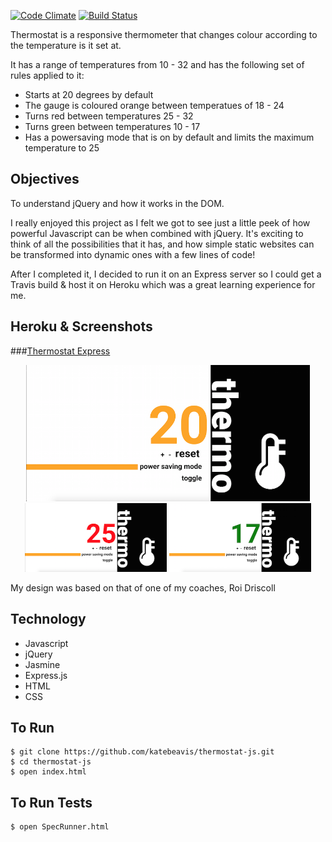 [![Code Climate](https://codeclimate.com/github/katebeavis/thermostat-express/badges/gpa.svg)](https://codeclimate.com/github/katebeavis/thermostat-express) [![Build Status](https://travis-ci.org/katebeavis/thermostat-express.svg?branch=master)](https://travis-ci.org/katebeavis/thermostat-express)

Thermostat is a responsive thermometer that changes colour according to the temperature is it set at.

It has a range of temperatures from 10 - 32 and has the following set of rules applied to it:
- Starts at 20 degrees by default
- The gauge is coloured orange between temperatues of 18 - 24
- Turns red between temperatures 25 - 32
- Turns green between temperatures 10 - 17
- Has a powersaving mode that is on by default and limits the maximum temperature to 25

## Objectives
To understand jQuery and how it works in the DOM.

I really enjoyed this project as I felt we got to see just a little peek of how powerful Javascript can be when combined with jQuery. It's exciting to think of all the possibilities that it has, and how simple static websites can be transformed into dynamic ones with a few lines of code!

After I completed it, I decided to run it on an Express server so I could get a Travis build & host it on Heroku which was a great learning experience for me.

## Heroku & Screenshots
###[Thermostat Express](https://thermostat-express.herokuapp.com)

<div align="center">
  <img width="90%" src="public/img/orange-thermo.png">
</div>
<div align="center">
  <img width="45%" src="public/img/red-thermo.png">
  <img width="45%" src="public/img/green-thermo.png">
</div>


My design was based on that of one of my coaches, Roi Driscoll

## Technology
- Javascript
- jQuery
- Jasmine
- Express.js
- HTML
- CSS

## To Run
```
$ git clone https://github.com/katebeavis/thermostat-js.git
$ cd thermostat-js
$ open index.html
```

## To Run Tests
```
$ open SpecRunner.html
```
